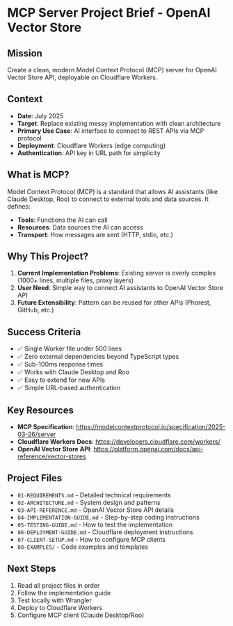 # MCP Server Project Brief - OpenAI Vector Store

## Mission
Create a clean, modern Model Context Protocol (MCP) server for OpenAI Vector Store API, deployable on Cloudflare Workers.

## Context
- **Date**: July 2025
- **Target**: Replace existing messy implementation with clean architecture
- **Primary Use Case**: AI interface to connect to REST APIs via MCP protocol
- **Deployment**: Cloudflare Workers (edge computing)
- **Authentication**: API key in URL path for simplicity

## What is MCP?
Model Context Protocol (MCP) is a standard that allows AI assistants (like Claude Desktop, Roo) to connect to external tools and data sources. It defines:
- **Tools**: Functions the AI can call
- **Resources**: Data sources the AI can access
- **Transport**: How messages are sent (HTTP, stdio, etc.)

## Why This Project?
1. **Current Implementation Problems**: Existing server is overly complex (1000+ lines, multiple files, proxy layers)
2. **User Need**: Simple way to connect AI assistants to OpenAI Vector Store API
3. **Future Extensibility**: Pattern can be reused for other APIs (Phorest, GitHub, etc.)

## Success Criteria
- ✅ Single Worker file under 500 lines
- ✅ Zero external dependencies beyond TypeScript types
- ✅ Sub-100ms response times
- ✅ Works with Claude Desktop and Roo
- ✅ Easy to extend for new APIs
- ✅ Simple URL-based authentication

## Key Resources
- **MCP Specification**: https://modelcontextprotocol.io/specification/2025-03-26/server
- **Cloudflare Workers Docs**: https://developers.cloudflare.com/workers/
- **OpenAI Vector Store API**: https://platform.openai.com/docs/api-reference/vector-stores

## Project Files
- `01-REQUIREMENTS.md` - Detailed technical requirements
- `02-ARCHITECTURE.md` - System design and patterns
- `03-API-REFERENCE.md` - OpenAI Vector Store API details
- `04-IMPLEMENTATION-GUIDE.md` - Step-by-step coding instructions
- `05-TESTING-GUIDE.md` - How to test the implementation
- `06-DEPLOYMENT-GUIDE.md` - Cloudflare deployment instructions
- `07-CLIENT-SETUP.md` - How to configure MCP clients
- `08-EXAMPLES/` - Code examples and templates

## Next Steps
1. Read all project files in order
2. Follow the implementation guide
3. Test locally with Wrangler
4. Deploy to Cloudflare Workers
5. Configure MCP client (Claude Desktop/Roo)
